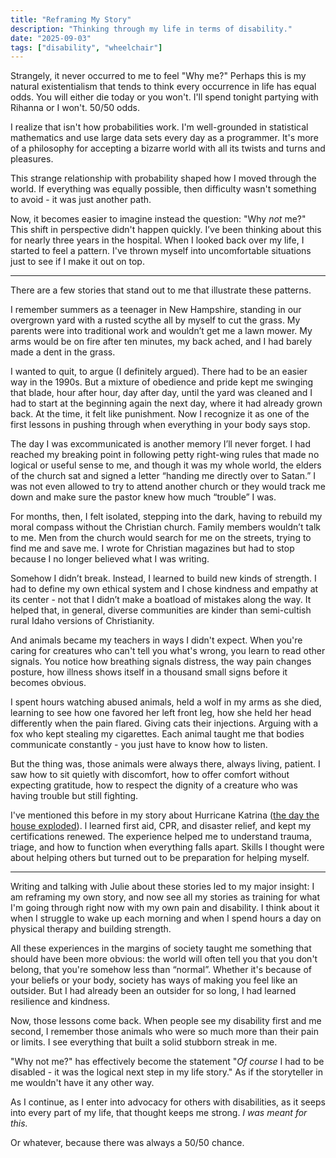 ```yaml
---
title: "Reframing My Story"
description: "Thinking through my life in terms of disability."
date: "2025-09-03"
tags: ["disability", "wheelchair"]
---
```


Strangely, it never occurred to me to feel "Why me?" Perhaps this is my natural existentialism that tends to think every occurrence in life has equal odds. You will either die today or you won't. I'll spend tonight partying with Rihanna or I won't. 50/50 odds.

I realize that isn't how probabilities work. I'm well-grounded in statistical mathematics and use large data sets every day as a programmer. It's more of a philosophy for accepting a bizarre world with all its twists and turns and pleasures.

This strange relationship with probability shaped how I moved through the world. If everything was equally possible, then difficulty wasn't something to avoid - it was just another path.

Now, it becomes easier to imagine instead the question: "Why _not_ me?" This shift in perspective didn't happen quickly. I’ve been thinking about this for nearly three years in the hospital. When I looked back over my life, I started to feel a pattern. I've thrown myself into uncomfortable situations just to see if I make it out on top.

---

There are a few stories that stand out to me that illustrate these patterns.

I remember summers as a teenager in New Hampshire, standing in our overgrown yard with a rusted scythe all by myself to cut the grass. My parents were into traditional work and wouldn’t get me a lawn mower. My arms would be on fire after ten minutes, my back ached, and I had barely made a dent in the grass.

I wanted to quit, to argue (I definitely argued). There had to be an easier way in the 1990s. But a mixture of obedience and pride kept me swinging that blade, hour after hour, day after day, until the yard was cleaned and I had to start at the beginning again the next day, where it had already grown back. At the time, it felt like punishment. Now I recognize it as one of the first lessons in pushing through when everything in your body says stop.

The day I was excommunicated is another memory I’ll never forget. I had reached my breaking point in following petty right-wing rules that made no logical or useful sense to me, and though it was my whole world, the elders of the church sat and signed a letter “handing me directly over to Satan.” I was not even allowed to try to attend another church or they would track me down and make sure the pastor knew how much “trouble” I was.

For months, then, I felt isolated, stepping into the dark, having to rebuild my moral compass without the Christian church. Family members wouldn’t talk to me. Men from the church would search for me on the streets, trying to find me and save me. I wrote for Christian magazines but had to stop because I no longer believed what I was writing.

Somehow I didn’t break. Instead, I learned to build new kinds of strength. I had to define my own ethical system and I chose kindness and empathy at its center - not that I didn’t make a boatload of mistakes along the way. It helped that, in general, diverse communities are kinder than semi-cultish rural Idaho versions of Christianity.

And animals became my teachers in ways I didn't expect. When you're caring for creatures who can't tell you what's wrong, you learn to read other signals. You notice how breathing signals distress, the way pain changes posture, how illness shows itself in a thousand small signs before it becomes obvious.

I spent hours watching abused animals, held a wolf in my arms as she died, learning to see how one favored her left front leg, how she held her head differently when the pain flared. Giving cats their injections. Arguing with a fox who kept stealing my cigarettes. Each animal taught me that bodies communicate constantly - you just have to know how to listen.

But the thing was, those animals were always there, always living, patient. I saw how to sit quietly with discomfort, how to offer comfort without expecting gratitude, how to respect the dignity of a creature who was having trouble but still fighting.

I've mentioned this before in my story about Hurricane Katrina ([the day the house exploded](/stories/the-day-the-house-exploded/)). l learned first aid, CPR, and disaster relief, and kept my certifications renewed. The experience helped me to understand trauma, triage, and how to function when everything falls apart. Skills I thought were about helping others but turned out to be preparation for helping myself.

---

Writing and talking with Julie about these stories led to my major insight: I am reframing my own story, and now see all my stories as training for what I'm going through right now with my own pain and disability. I think about it when I struggle to wake up each morning and when I spend hours a day on physical therapy and building strength.

All these experiences in the margins of society taught me something that should have been more obvious: the world will often tell you that you don't belong, that you're somehow less than “normal”. Whether it's because of your beliefs or your body, society has ways of making you feel like an outsider. But I had already been an outsider for so long, I had learned resilience and kindness.

Now, those lessons come back. When people see my disability first and me second, I remember those animals who were so much more than their pain or limits. I see everything that built a solid stubborn streak in me.

"Why not me?" has effectively become the statement "_Of course_ I had to be disabled - it was the logical next step in my life story." As if the storyteller in me wouldn't have it any other way.

As I continue, as I enter into advocacy for others with disabilities, as it seeps into every part of my life, that thought keeps me strong. _I was meant for this._

Or whatever, because there was always a 50/50 chance.
